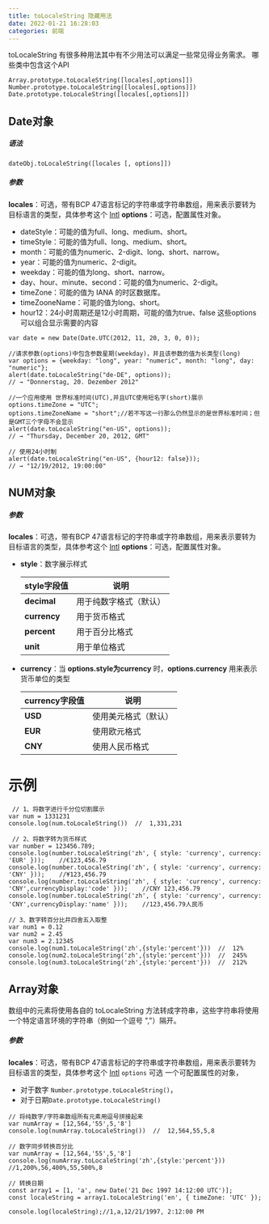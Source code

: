 ```yaml
---
title: toLocaleString 隐藏用法
date: 2022-01-21 16:28:03
categories: 前端
---
```

toLocaleString 有很多种用法其中有不少用法可以满足一些常见得业务需求。
哪些类中包含这个API
```
Array.prototype.toLocaleString([locales[,options]])  
Number.prototype.toLocaleString([locales[,options]])
Date.prototype.toLocaleString([locales[,options]]) 
```
## Date对象

##### 语法
```dateObj.toLocaleString([locales [, options]])```
##### 参数

**locales**：可选，带有BCP 47语言标记的字符串或字符串数组，用来表示要转为目标语言的类型，具体参考这个 [Intl](https://developer.mozilla.org/zh-CN/docs/Web/JavaScript/Reference/Global_Objects/Intl)
**options**：可选，配置属性对象。
- dateStyle：可能的值为full、long、medium、short。
- timeStyle：可能的值为full、long、medium、short。
- month：可能的值为numeric、2-digit、long、short、narrow。
- year：可能的值为numeric、2-digit。
- weekday：可能的值为long、short、narrow。
- day、hour、minute、second：可能的值为numeric、2-digit。
- timeZone：可能的值为 IANA 的时区数据库。
- timeZooneName：可能的值为long、short。
- hour12：24小时周期还是12小时周期，可能的值为true、false
这些options可以组合显示需要的内容
```
var date = new Date(Date.UTC(2012, 11, 20, 3, 0, 0));

//请求参数(options)中包含参数星期(weekday)，并且该参数的值为长类型(long)
var options = {weekday: "long", year: "numeric", month: "long", day: "numeric"};
alert(date.toLocaleString("de-DE", options));
// → "Donnerstag, 20. Dezember 2012"

//一个应用使用 世界标准时间(UTC),并且UTC使用短名字(short)展示
options.timeZone = "UTC";
options.timeZoneName = "short";//若不写这一行那么仍然显示的是世界标准时间；但是GMT三个字母不会显示
alert(date.toLocaleString("en-US", options));
// → "Thursday, December 20, 2012, GMT"

// 使用24小时制
alert(date.toLocaleString("en-US", {hour12: false}));
// → "12/19/2012, 19:00:00"
```

## NUM对象
##### 参数

**locales**：可选，带有BCP 47语言标记的字符串或字符串数组，用来表示要转为目标语言的类型，具体参考这个 [Intl](https://developer.mozilla.org/zh-CN/docs/Web/JavaScript/Reference/Global_Objects/Intl)
**options**：可选，配置属性对象。

*   **style**：数字展示样式

    | style字段值 | 说明 |
    | --- | --- |
    | **decimal** | 用于纯数字格式（默认） |
    | **currency** | 用于货币格式 |
    | **percent** | 用于百分比格式 |
    | **unit** | 用于单位格式 |

*   **currency**：当 **options.style为currency** 时，**options.currency** 用来表示货币单位的类型

    | currency字段值 | 说明 |
    | --- | --- |
    | **USD** | 使用美元格式（默认） |
    | **EUR** | 使用欧元格式 |
    | **CNY** | 使用人民币格式 |

# 示例

```
 // 1、将数字进行千分位切割展示
var num = 1331231  
console.log(num.toLocaleString())  //  1,331,231

 // 2、将数字转为货币样式
var number = 123456.789;  
console.log(number.toLocaleString('zh', { style: 'currency', currency: 'EUR' }));    //€123,456.79   
console.log(number.toLocaleString('zh', { style: 'currency', currency: 'CNY' }));    //¥123,456.79   
console.log(number.toLocaleString('zh', { style: 'currency', currency: 'CNY',currencyDisplay:'code' }));    //CNY 123,456.79
console.log(number.toLocaleString('zh', { style: 'currency', currency: 'CNY',currencyDisplay:'name' }));    //123,456.79人民币

// 3、数字转百分比并四舍五入取整
var num1 = 0.12 
var num2 = 2.45
var num3 = 2.12345
console.log(num1.toLocaleString('zh',{style:'percent'}))  //  12%
console.log(num2.toLocaleString('zh',{style:'percent'}))  //  245%  
console.log(num3.toLocaleString('zh',{style:'percent'}))  //  212%  
```
## Array对象
数组中的元素将使用各自的 toLocaleString 方法转成字符串，这些字符串将使用一个特定语言环境的字符串（例如一个逗号 ","）隔开。
##### 参数
**locales**：可选，带有BCP 47语言标记的字符串或字符串数组，用来表示要转为目标语言的类型，具体参考这个 [Intl](https://developer.mozilla.org/zh-CN/docs/Web/JavaScript/Reference/Global_Objects/Intl)
`options` 可选
一个可配置属性的对象，
- 对于数字 `Number.prototype.toLocaleString()`，
- 对于日期`Date.prototype.toLocaleString()`

```
// 将纯数字/字符串数组所有元素用逗号拼接起来  
var numArray = [12,564,'55',5,'8']  
console.log(numArray.toLocaleString())  //  12,564,55,5,8

// 数字同步转换百分比
var numArray = [12,564,'55',5,'8']  
console.log(numArray.toLocaleString('zh',{style:'percent'})) //1,200%,56,400%,55,500%,8

// 转换日期
const array1 = [1, 'a', new Date('21 Dec 1997 14:12:00 UTC')];
const localeString = array1.toLocaleString('en', { timeZone: 'UTC' });

console.log(localeString);//1,a,12/21/1997, 2:12:00 PM
```

